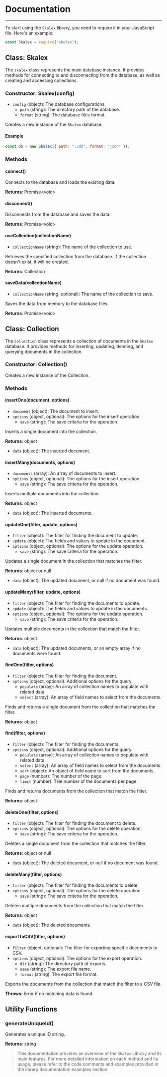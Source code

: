 # Documentation <!-- {docsify-ignore} -->

---

To start using the `Skalex` library, you need to require it in your JavaScript file. Here's an example:

```javascript
const Skalex = require("skalex");
```

## Class: Skalex

The `skalex` class represents the main database instance. It provides methods for connecting to and disconnecting from the database, as well as creating and accessing collections.

### Constructor: Skalex(config)

- `config` (object): The database configurations.
  - `path` (string): The directory path of the database.
  - `format` (string): The database files format.

Creates a new instance of the `Skalex` database.

#### Example

```javascript
const db = new Skalex({ path: "./db", format: "json" });
```

### Methods

#### connect()

Connects to the database and loads the existing data.

**Returns**: Promise&lt;void&gt;

#### disconnect()

Disconnects from the database and saves the data.

**Returns**: Promise&lt;void&gt;

#### useCollection(collectionName)

- `collectionName` (string): The name of the collection to use.

Retrieves the specified collection from the database. If the collection doesn't exist, it will be created.

**Returns**: Collection

#### saveData(collectionName)

- `collectionName` (string, optional): The name of the collection to save.

Saves the data from memory to the database files.

**Returns**: Promise&lt;void&gt;

## Class: Collection

The `Collection` class represents a collection of documents in the `Skalex` database. It provides methods for inserting, updating, deleting, and querying documents in the collection.

### Constructor: Collection()

Creates a new instance of the Collection.

### Methods

#### insertOne(document, options)

- `document` (object): The document to insert.
- `options` (object, optional): The options for the insert operation.
  - `save` (string): The save criteria for the operation.

Inserts a single document into the collection.

**Returns**: object

- `data` (object): The inserted document.

#### insertMany(documents, options)

- `documents` (array): An array of documents to insert.
- `options` (object, optional): The options for the insert operation.
  - `save` (string): The save criteria for the operation.

Inserts multiple documents into the collection.

**Returns**: object

- `data` (object): The inserted documents.

#### updateOne(filter, update, options)

- `filter` (object): The filter for finding the document to update.
- `update` (object): The fields and values to update in the document.
- `options` (object, optional): The options for the update operation.
  - `save` (string): The save criteria for the operation.

Updates a single document in the collection that matches the filter.

**Returns**: object or null

- `data` (object): The updated document, or null if no document was found.

#### updateMany(filter, update, options)

- `filter` (object): The filter for finding the documents to update.
- `update` (object): The fields and values to update in the documents.
- `options` (object, optional): The options for the update operation.
  - `save` (string): The save criteria for the operation.

Updates multiple documents in the collection that match the filter.

**Returns**: object

- `data` (object): The updated documents, or an empty array if no documents were found.

#### findOne(filter, options)

- `filter` (object): The filter for finding the document.
- `options` (object, optional): Additional options for the query.
  - `populate` (array): An array of collection names to populate with related data.
  - `select` (array): An array of field names to select from the documents.

Finds and returns a single document from the collection that matches the filter.

**Returns**: object

#### find(filter, options)

- `filter` (object): The filter for finding the documents.
- `options` (object, optional): Additional options for the query.
  - `populate` (array): An array of collection names to populate with related data.
  - `select` (array): An array of field names to select from the documents.
  - `sort` (object): An object of field name to sort from the documents.
  - `page` (number): The number of the page.
  - `limit` (number): THe number of the documents per page.

Finds and returns documents from the collection that match the filter.

**Returns**: object

#### deleteOne(filter, options)

- `filter` (object): The filter for finding the document to delete.
- `options` (object, optional): The options for the delete operation.
  - `save` (string): The save criteria for the operation.

Deletes a single document from the collection that matches the filter.

**Returns**: object or null

- `data` (object): The deleted document, or null if no document was found.

#### deleteMany(filter, options)

- `filter` (object): The filter for finding the documents to delete.
- `options` (object, optional): The options for the delete operation.
  - `save` (string): The save criteria for the operation.

Deletes multiple documents from the collection that match the filter.

**Returns**: object

- `data` (object): The deleted documents.

#### exportToCSV(filter, options)

- `filter` (object, optional): The filter for exporting specific documents to CSV.
- `options` (object, optional): The options for the export operation.
  - `dir` (string): The directory path of exports.
  - `name` (string): The export file name.
  - `format` (string): The export file format.

Exports the documents from the collection that match the filter to a CSV file.

**Throws**: Error if no matching data is found.

## Utility Functions

### generateUniqueId()

Generates a unique ID string.

**Returns**: string

> This documentation provides an overview of the `Skalex` Library and its main features. For more detailed information on each method and its usage, please refer to the code comments and examples provided in the library documentation examples section.
